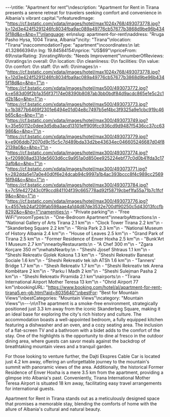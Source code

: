 ---\ntitle: "Apartment for rent"\ndescription: "Apartment for Rent in Tirana presents a serene retreat for travelers seeking comfort and convenience in Albania's vibrant capital."\nfeaturedImage: "https://cf.bstatic.com/xdata/images/hotel/max1024x768/493073778.jpg?k=12d3e424f5291246fc8034fba9ac089a49776cb57677b3868d9be96b4345f18d&o=&hp=1"\nlanguage: en\nslug: apartment-for-rent\naddress: "Rruga Pasho Hysa, 1004 Tirana, Albania"\ncity: "Tirana"\nlocation: "Tirana"\naccommodationType: "apartment"\ncoordinates:\n  lat: 41.32866394\n  lng: 19.84584154\nprice: "US$69"\npriceFrom: 69\nstarRating: 3\nratingWords: "Needs Improvement"\nnumberOfReviews: 0\nratings:\n  overall: 0\n  location: 0\n  cleanliness: 0\n  facilities: 0\n  value: 0\n  comfort: 0\n  staff: 0\n  wifi: 0\nimages:\n  - "https://cf.bstatic.com/xdata/images/hotel/max1024x768/493073778.jpg?k=12d3e424f5291246fc8034fba9ac089a49776cb57677b3868d9be96b4345f18d&o=&hp=1"\n  - "https://cf.bstatic.com/xdata/images/hotel/max500/493073772.jpg?k=e583d09f2b1a356f37174e08390b8087ab3bb0bdf84d9acdc865e1e5c2c1d2b1&o=&hp=1"\n  - "https://cf.bstatic.com/xdata/images/hotel/max500/493073773.jpg?k=1b3877b6469f2301e6494e01d04e8c7497b5ef4bc3f9325a9e1cbc919c46b65c&o=&hp=1"\n  - "https://cf.bstatic.com/xdata/images/hotel/max300/493073749.jpg?k=35e50112c0dee3d5dba3acd13101eff909fcc936cd9d9487f5436cc37cc63986&o=&hp=1"\n  - "https://cf.bstatic.com/xdata/images/hotel/max300/493073779.jpg?k=e906ddb72070d9c15c5c7d489bda33d2be43634ec046605246687d04f82139a0&o=&hp=1"\n  - "https://cf.bstatic.com/xdata/images/hotel/max300/493073774.jpg?k=f209808ad331de5603d6cc9a951a0d850ee925224ebf77c0d0b41fda3c173afb&o=&hp=1"\n  - "https://cf.bstatic.com/xdata/images/hotel/max300/493073771.jpg?k=282dda5e17a0e40d0f6e24dcab94c9997a1b4ac393bccc8f4c989cc256916f94&o=&hp=1"\n  - "https://cf.bstatic.com/xdata/images/hotel/max300/493073784.jpg?k=7c5fe427243c0f9ccd841104f39c665778ad92f58719cbef1fa55a71b7c1fcf9&o=&hp=1"\n  - "https://cf.bstatic.com/xdata/images/hotel/max300/493073776.jpg?k=4557eb24af209fab598aae4a1d4d87de3532e700df90250c5d43013fccfb8292&o=&hp=1"\namenities:\n  - "Private parking"\n  - "Free WiFi"\nroomTypes:\n  - "One-Bedroom Apartment"\nnearbyAttractions:\n  - "National Gallery of Arts Tirana 2.1 km"\n  - "Clock Tower Tirana 2.2 km"\n  - "Skanderbeg Square 2.2 km"\n  - "Rinia Park 2.3 km"\n  - "National Museum of History Albania 2.4 km"\n  - "House of Leaves 2.5 km"\n  - "Grand Park of Tirana 2.5 km"\n  - "Former Residence of Enver Hoxha 2.5 km"\n  - "Bunk'Art 1 Museum 2.7 km"\nnearbyRestaurants:\n  - "A Chef 300 m"\n  - "Zgara Korçare 350 m"\nwhatsNearby:\n  - "Sheshi Jjosef Shtraus 1.1 km"\n  - "Sheshi Rekreativ Gjolek Kokona 1.3 km"\n  - "Sheshi Rekreativ Banesat Sociale 1.6 km"\n  - "Sheshi Rekreativ tek ish ATSh 1.6 km"\n  - "Tanners' Bridge 1.7 km"\n  - "Shesh Rekreativ 1.7 km"\n  - "Sheshi Rekreativ tek Arena Kombëtare 2 km"\n  - "Parku I Madh 2 km"\n  - "Sheshi Sulejman Pasha 2 km"\n  - "Sheshi Rekreativ Piramida 2.1 km"\nairports:\n  - "Tirana International Airport Mother Teresa 13 km"\n  - "Ohrid Airport 77 km"\nbookingURL: "https://www.booking.com/hotel/al/apartment-for-rent-tirana5.en-gb.html?aid=8035640"\nbestFor: "Best for Mountain Views"\nbestCategories: "Mountain Views"\ncategory: "Mountain Views"\n---\n\nThe apartment is a smoke-free environment, strategically positioned just 3.3 km away from the iconic Skanderbeg Square, making it an ideal base for exploring the city's rich history and culture. The accommodation boasts a well-appointed bedroom, a fully equipped kitchen featuring a dishwasher and an oven, and a cozy seating area. The inclusion of a flat-screen TV and a bathroom with a bidet adds to the comfort of the stay. One of the highlights is the opportunity to dine al fresco in the outdoor dining area, where guests can savor meals against the backdrop of breathtaking mountain views and a tranquil garden.

For those looking to venture further, the Dajti Ekspres Cable Car is located just 4.2 km away, offering an unforgettable journey to the mountain's summit with panoramic views of the area. Additionally, the historical Former Residence of Enver Hoxha is a mere 3.5 km from the apartment, providing a glimpse into Albania's past. Conveniently, Tirana International Mother Teresa Airport is situated 18 km away, facilitating easy travel arrangements for international guests.

Apartment for Rent in Tirana stands out as a meticulously designed space that promises a memorable stay, blending the comforts of home with the allure of Albania's cultural and natural beauty.